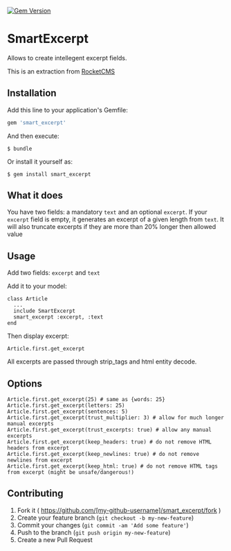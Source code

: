 [![Gem Version](https://badge.fury.io/rb/smart_excerpt.svg)](http://badge.fury.io/rb/smart_excerpt)

# SmartExcerpt

Allows to create intellegent excerpt fields.

This is an extraction from [RocketCMS](https://github.com/rs-pro/rocket_cms)


## Installation

Add this line to your application's Gemfile:

```ruby
gem 'smart_excerpt'
```

And then execute:

    $ bundle

Or install it yourself as:

    $ gem install smart_excerpt

## What it does

You have two fields: a mandatory ```text``` and an optional ```excerpt```.
If your ```excerpt``` field is empty, it generates an excerpt of a given length from ```text```.
It will also truncate excerpts if they are more than 20% longer then allowed value

## Usage

Add two fields: ```excerpt``` and ```text```

Add it to your model:

    class Article
      ...
      include SmartExcerpt
      smart_excerpt :excerpt, :text
    end

Then display excerpt:

    Article.first.get_excerpt

All excerpts are passed through strip_tags and html entity decode.

## Options

    Article.first.get_excerpt(25) # same as {words: 25}
    Article.first.get_excerpt(letters: 25)
    Article.first.get_excerpt(sentences: 5)
    Article.first.get_excerpt(trust_multiplier: 3) # allow for much longer manual excerpts
    Article.first.get_excerpt(trust_excerpts: true) # allow any manual excerpts
    Article.first.get_excerpt(keep_headers: true) # do not remove HTML headers from excerpt
    Article.first.get_excerpt(keep_newlines: true) # do not remove newlines from excerpt
    Article.first.get_excerpt(keep_html: true) # do not remove HTML tags from excerpt (might be unsafe/dangerous!)

## Contributing

1. Fork it ( https://github.com/[my-github-username]/smart_excerpt/fork )
2. Create your feature branch (`git checkout -b my-new-feature`)
3. Commit your changes (`git commit -am 'Add some feature'`)
4. Push to the branch (`git push origin my-new-feature`)
5. Create a new Pull Request

